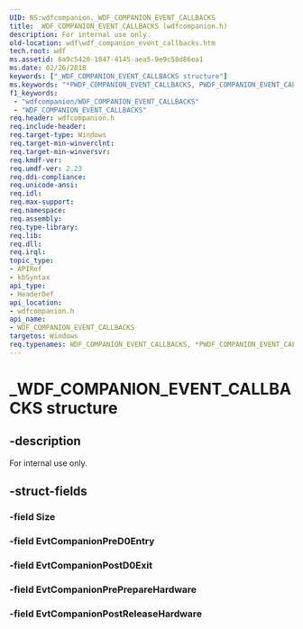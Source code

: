 ```yaml
---
UID: NS:wdfcompanion._WDF_COMPANION_EVENT_CALLBACKS
title: _WDF_COMPANION_EVENT_CALLBACKS (wdfcompanion.h)
description: For internal use only.
old-location: wdf\wdf_companion_event_callbacks.htm
tech.root: wdf
ms.assetid: 6a9c5420-1847-4145-aea5-9e9c58d86ea1
ms.date: 02/26/2018
keywords: ["_WDF_COMPANION_EVENT_CALLBACKS structure"]
ms.keywords: "*PWDF_COMPANION_EVENT_CALLBACKS, PWDF_COMPANION_EVENT_CALLBACKS, PWDF_COMPANION_EVENT_CALLBACKS structure pointer, WDF_COMPANION_EVENT_CALLBACKS, WDF_COMPANION_EVENT_CALLBACKS structure, _WDF_COMPANION_EVENT_CALLBACKS, wdf.wdf_companion_event_callbacks, wdfcompanion/PWDF_COMPANION_EVENT_CALLBACKS, wdfcompanion/WDF_COMPANION_EVENT_CALLBACKS"
f1_keywords:
 - "wdfcompanion/WDF_COMPANION_EVENT_CALLBACKS"
 - "WDF_COMPANION_EVENT_CALLBACKS"
req.header: wdfcompanion.h
req.include-header: 
req.target-type: Windows
req.target-min-winverclnt: 
req.target-min-winversvr: 
req.kmdf-ver: 
req.umdf-ver: 2.23
req.ddi-compliance: 
req.unicode-ansi: 
req.idl: 
req.max-support: 
req.namespace: 
req.assembly: 
req.type-library: 
req.lib: 
req.dll: 
req.irql: 
topic_type:
- APIRef
- kbSyntax
api_type:
- HeaderDef
api_location:
- wdfcompanion.h
api_name:
- WDF_COMPANION_EVENT_CALLBACKS
targetos: Windows
req.typenames: WDF_COMPANION_EVENT_CALLBACKS, *PWDF_COMPANION_EVENT_CALLBACKS
---
```


# _WDF_COMPANION_EVENT_CALLBACKS structure


## -description


For internal use only.


## -struct-fields




### -field Size


### -field EvtCompanionPreD0Entry


### -field EvtCompanionPostD0Exit


### -field EvtCompanionPrePrepareHardware


### -field EvtCompanionPostReleaseHardware

